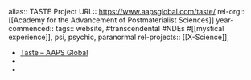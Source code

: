 alias:: TASTE Project
URL:: https://www.aapsglobal.com/taste/
rel-org:: [[Academy for the Advancement of Postmaterialist Sciences]] 
year-commenced::
tags:: website, #transcendental #NDEs #[[mystical experience]], psi, psychic, paranormal
rel-projects:: [[X-Science]], 


- [Taste – AAPS Global](https://www.aapsglobal.com/taste/)
-
-